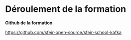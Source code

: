 <!-- .slide: class="center" -->

# Déroulement de la formation

**Github de la formation**

https://github.com/sfeir-open-source/sfeir-school-kafka
